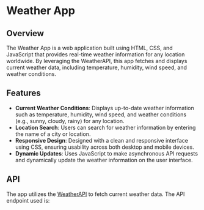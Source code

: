 # Weather App

## Overview

The Weather App is a web application built using HTML, CSS, and JavaScript that provides real-time weather information for any location worldwide. By leveraging the WeatherAPI, this app fetches and displays current weather data, including temperature, humidity, wind speed, and weather conditions.

## Features

- **Current Weather Conditions**: Displays up-to-date weather information such as temperature, humidity, wind speed, and weather conditions (e.g., sunny, cloudy, rainy) for any location.
- **Location Search**: Users can search for weather information by entering the name of a city or location.
- **Responsive Design**: Designed with a clean and responsive interface using CSS, ensuring usability across both desktop and mobile devices.
- **Dynamic Updates**: Uses JavaScript to make asynchronous API requests and dynamically update the weather information on the user interface.

## API

The app utilizes the [WeatherAPI](https://www.weatherapi.com/) to fetch current weather data. The API endpoint used is:

